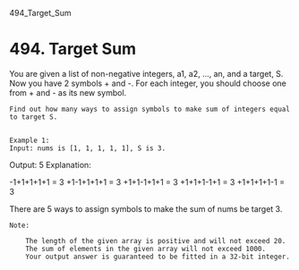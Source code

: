 494_Target_Sum
# 494. Target Sum

You are given a list of non-negative integers, a1, a2, ..., an, and a target, S. Now you
        have 2 symbols + and -. For each integer, you should choose one
        from + and - as its new symbol.
    

    Find out how many ways to assign symbols to make sum of integers equal to target S.
    

    Example 1:
    Input: nums is [1, 1, 1, 1, 1], S is 3.
Output: 5
Explanation:

-1+1+1+1+1 = 3
+1-1+1+1+1 = 3
+1+1-1+1+1 = 3
+1+1+1-1+1 = 3
+1+1+1+1-1 = 3

There are 5 ways to assign symbols to make the sum of nums be target 3.

    

    Note:
    
        The length of the given array is positive and will not exceed 20.
        The sum of elements in the given array will not exceed 1000.
        Your output answer is guaranteed to be fitted in a 32-bit integer.
